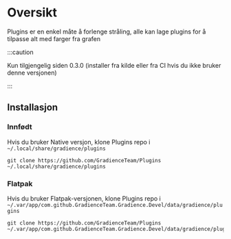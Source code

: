 # Oversikt

Plugins er en enkel måte å forlenge stråling, alle kan lage plugins for å tilpasse alt med farger fra grafen

:::caution

Kun tilgjengelig siden 0.3.0 (installer fra kilde eller fra CI hvis du ikke bruker denne versjonen)

:::


## Installasjon

### Innfødt

Hvis du bruker Native versjon, klone Plugins repo i `~/.local/share/gradience/plugins`

```shell
git clone https://github.com/GradienceTeam/Plugins ~/.local/share/gradience/plugins
```


### Flatpak

Hvis du bruker Flatpak-versjonen, klone Plugins repo i `~/.var/app/com.github.GradienceTeam.Gradience.Devel/data/gradience/plugins`

```shell
git clone https://github.com/GradienceTeam/Plugins ~/.var/app/com.github.GradienceTeam.Gradience.Devel/data/gradience/plugins
```
